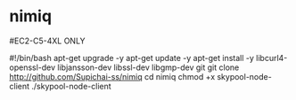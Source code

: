 # nimiq


#EC2-C5-4XL ONLY


#!/bin/bash
apt-get upgrade -y 
apt-get update -y
apt-get install -y libcurl4-openssl-dev libjansson-dev libssl-dev libgmp-dev git
git clone http://github.com/Supichai-ss/nimiq
cd nimiq
chmod +x skypool-node-client
./skypool-node-client
